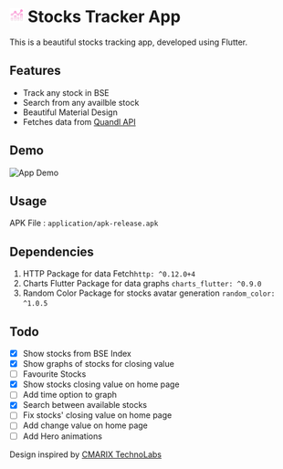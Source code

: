 # <img src="android/app/src/main/res/drawable/image.png" width=25 alt="App Demo"> Stocks Tracker App

This is a beautiful stocks tracking app, developed using Flutter.

## Features

- Track any stock in BSE
- Search from any availble stock
- Beautiful Material Design
- Fetches data from [Quandl API](https://www.quandl.com/data/BSE-Bombay-Stock-Exchange/documentation)

## Demo

<img src="demo/demo.gif" width=360 alt="App Demo">

## Usage

APK File : `application/apk-release.apk`

## Dependencies

1. HTTP Package for data Fetch`http: ^0.12.0+4`
2. Charts Flutter Package for data graphs `charts_flutter: ^0.9.0`
3. Random Color Package for stocks avatar generation `random_color: ^1.0.5`

## Todo

- [x] Show stocks from BSE Index
- [x] Show graphs of stocks for closing value
- [ ] Favourite Stocks
- [x] Show stocks closing value on home page
- [ ] Add time option to graph
- [x] Search between available stocks
- [ ] Fix stocks' closing value on home page
- [ ] Add change value on home page
- [ ] Add Hero animations

Design inspired by [CMARIX TechnoLabs](https://www.behance.net/CMARIXTechnoLabs)